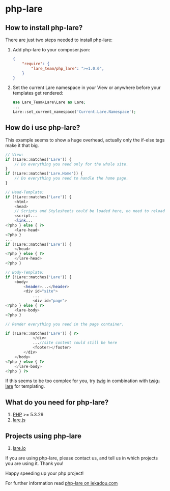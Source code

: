 # php-lare

## How to install php-lare?

There are just two steps needed to install php-lare:

1. Add php-lare to your composer.json:

	```json
	{
        "require": {
            "lare_team/php_lare": ">=1.0.0",
        }
    }
	```

2. Set the current Lare namespace in your View or anywhere before your templates get rendered:

    ```php
    use Lare_Team\Lare\Lare as Lare;
    ...
    Lare::set_current_namespace('Current.Lare.Namespace');
	```

## How do i use php-lare?

This example seems to show a huge overhead, actually only the if-else tags make it that big.

```php
// View:
if (!Lare::matches('Lare')) {
    // Do everything you need only for the whole site.
}
if (!Lare::matches('Lare.Home')) {
    // Do everything you need to handle the home page.
}

// Head-Template:
if (!Lare::matches('Lare')) {
    <html>
    <head>
    // Scripts and Stylesheets could be loaded here, no need to reload them when changing the page
    <script...
    <link...
<?php } else { ?>
    <lare-head>
<?php }
...
if (!Lare::matches('Lare')) {
    </head>
<?php } else { ?>
    </lare-head>
<?php }

// Body-Template:
if (!Lare::matches('Lare')) {
    <body>
        <header>...</header>
        <div id="site">
            ...
            <div id="page">
<?php } else { ?>
    <lare-body>
<?php }

// Render everything you need in the page container.

if (!Lare::matches('Lare')) { ?>
            </div>
            ...//site content could still be here
            <footer></footer>
        </div>
    </body>
<?php } else { ?>
    </lare-body>
<?php } ?>
```
If this seems to be too complex for you, try [twig](https://github.com/twigphp/Twig) in combination with [twig-lare](https://github.com/lare-team/twig-lare) for templating.

## What do you need for php-lare?

1. [PHP](http://php.net) >= 5.3.29
2. [lare.js](https://github.com/lare-team/lare.js)

## Projects using php-lare

1. [lare.io](https://github.com/iekadou/lare-io)

If you are using php-lare, please contact us, and tell us in which projects you are using it. Thank you!

Happy speeding up your php project!

For further information read [php-lare on iekadou.com](http://www.iekadou.com/programming/php-lare)
